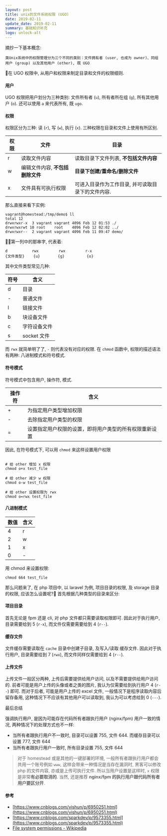 ```yaml
---
layout: post
title: unix的文件系统权限 (UGO)
date: 2019-02-11
update_date: 2019-02-11
summary: 基础知识补充
logo: unlock-alt
---
```


摘抄一下基本概念:

```
类Unix系统中的权限管理分为三个不同的类别：文件拥有者 (user, 也成为 owner)、同组用户 (group) 以及其他用户 (other), 既 UGO
```

在 UGO 权限中, 从用户和权限来制定目录和文件的权限细则.

#### 用户
UGO 权限把用户划分为三种类别: 文件所有者 (`u`), 所有者所在组 (`g`), 所有其他用户 (`o`). 还可以使用 `a` 来代表所有, 既 `ugo`.

#### 权限
权限区分为三种: 读 (`r`), 写 (`w`), 执行 (`x`). 三种权限在目录和文件上使用有所区别. 

| 权限  | 文件  | 目录 |
|---|---|---|
| r  | 读取文件内容 | 读取目录下文件列表, **不包括文件内容** |
| w  | 编辑文件内容, **不包括删除文件** | **目录下创建/重命名/删除文件** |
| x  | 文件具有可执行权限 | 可进入目录作为工作目录, 并可读取目录下的文件内容. |

那么直接来看下实例:

```shell
vagrant@homestead:/tmp/demo$ ll
total 12
drwxrwxr-x  3 vagrant vagrant 4096 Feb 12 01:53 ./
drwxrwxrwt 10 root    root    4096 Feb 12 02:02 ../
drwxrwxr--  2 vagrant vagrant 4096 Feb 11 09:47 demo/
```

第一列中的那串字, 代表着:

```
d           rwx         rwx         r-x
{文件类型}    {u}        {g}          {o}
```

其中文件类型常见几种:

| 符号  | 含义  |
|---|---|
|  d | 目录  |
|  - | 普通文件  |
|  l | 链接文件  |
|  b | 块设备文件  |
|  c | 字符设备文件  |
|  s | socket 文件  |

而 `rwx` 就简单明了了, `-` 则代表没有对应的权限. 在 `chmod` 函数中, 权限的描述语法有两种: 八进制模式和符号模式.

#### 符号模式
符号模式中包含用户, 操作符, 模式.

| 操作符  | 含义  |
|---|---|
|  + | 为指定用户类型增加权限  |
|  - | 去除指定用户类型的权限  |
|  = | 设置指定用户权限的设置，即将用户类型的所有权限重新设置  |

因此, 在符号模式下, 可以用 `chmod` 来这样设置用户权限

```shell

# 给 other 增加 x 权限
chmod o+x test_file

# 给 other 减少 w 权限
chmod o-w test_file

# 给 other 设置权限为 rwx
chmod o=rwx test_file
```

#### 八进制模式

|  数值 | 含义  |
|---|---|
| 4 | r  |
| 2 | w  |
| 1 | x  |
| 0 | -  |

用 chmod 来设置权限:

```shell
chmod 664 test_file
```

那么问题来了, 在 php 项目中, 以 laravel 为例, 项目目录的权限, 及 storage 目录的权限, 应该怎么设置呢? 首先根据几种类型的目录来区分:

#### 项目目录

首先无论是 fpm 还是 cli, 对 php 文件都只需要读取权限即可. 因此对于执行用户, 目录需要给到 5 (`r-x`), 而文件仅需要需要给到 4 (`r--`).

#### 缓存文件

文件缓存需要读取在 `cache` 目录中创建子目录, 及写入/读取 缓存文件. 因此对于执行用户, 目录需要给到 7 (`rwx`), 而文件同样仅需要给到 4 (`r--`).

#### 上传文件

上传文件一般区分两种, 上传后需要提供给用户访问, 以及不需要提供给用户访问的. 前者可能是用户上传的头像或者之类的图片, 我认为仅需要给到执行用户 4 (`r--`) 即可.
而对于后者, 可能是用户上传的 excel 文件, 一般情况下是程序读取内容后留存备用, 这种情况下不应该有其他用户可以读取到, 我认为可以考虑给到 0 (`---`).

最后总结

强调执行用户, 是因为可能存在代码所有者跟执行用户 (nginx/fpm) 用户一致的情况, 两种情况下的处理方式也不一样:

- 当所有者跟执行用户不一致时, 目录可以设置 755, 文件 644. 而缓存目录可以设置 777, 文件 644
- 当所有者跟执行用户一致时, 所有目录设置 755, 文件 644

> 对于 homestead 或是其他的一键部署的环境, 一般所有者跟执行用户都会共用一个账号例如 `www`, 这样会带来一种情况是当存在漏洞时, 黑客可以修改 php 的文件内容, 亦或是上传可执行文件. 所以当用户设置是这样时,  `x` 权限是非常**有必要取消的**. 当然, 还是推荐 **nginx/fpm 的执行用户跟代码所有者用户要区分开**.

#### 参考
- [https://www.cnblogs.com/vishun/p/6950251.html](https://www.cnblogs.com/vishun/p/6950251.html)
- [https://www.cnblogs.com/sparkdev/p/9573355.html](https://www.cnblogs.com/sparkdev/p/9573355.html)
- [File system permissions - Wikipedia](https://en.wikipedia.org/wiki/File_system_permissions)

